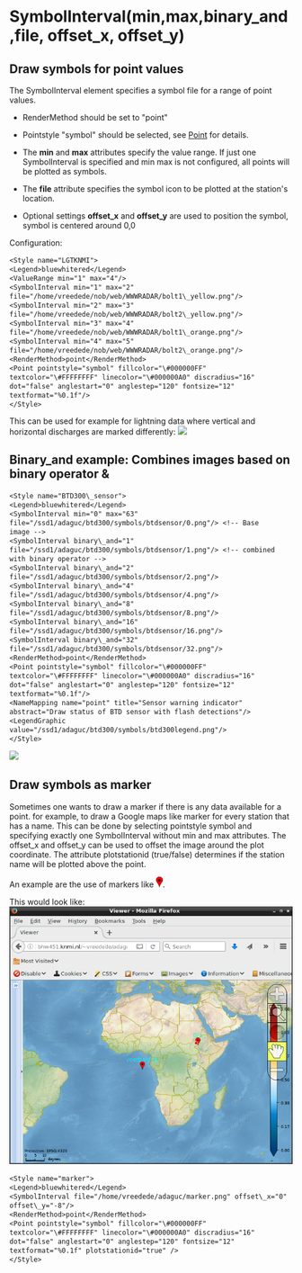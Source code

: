 SymbolInterval(min,max,binary\_and,file, offset\_x, offset\_y)
==============================================================

Draw symbols for point values
-----------------------------

The SymbolInterval element specifies a symbol file for a range of point
values.

- RenderMethod should be set to "point"

- Pointstyle "symbol" should be selected, see [Point](Point.md) for details.

- The **min** and **max** attributes specify the value range. If just
one SymbolInterval is specified and min max is not configured, all
points will be plotted as symbols.

- The **file** attribute specifies the symbol icon to be plotted at the
station's location.
- Optional settings **offset\_x** and **offset\_y** are used to position
the symbol, symbol is centered around 0,0

Configuration:
```
<Style name="LGTKNMI">
<Legend>bluewhitered</Legend>
<ValueRange min="1" max="4"/>
<SymbolInterval min="1" max="2"
file="/home/vreedede/nob/web/WWWRADAR/bolt1\_yellow.png"/>
<SymbolInterval min="2" max="3"
file="/home/vreedede/nob/web/WWWRADAR/bolt2\_yellow.png"/>
<SymbolInterval min="3" max="4"
file="/home/vreedede/nob/web/WWWRADAR/bolt1\_orange.png"/>
<SymbolInterval min="4" max="5"
file="/home/vreedede/nob/web/WWWRADAR/bolt2\_orange.png"/>
<RenderMethod>point</RenderMethod>
<Point pointstyle="symbol" fillcolor="\#000000FF"
textcolor="\#FFFFFFFF" linecolor="\#000000A0" discradius="16"
dot="false" anglestart="0" anglestep="120" fontsize="12"
textformat="%0.1f"/>
</Style>
```

This can be used for example for lightning data where vertical and
horizontal discharges are marked differently:
![](/attachments/694/symbol.png)

Binary\_and example: Combines images based on binary operator &
---------------------------------------------------------------

```
<Style name="BTD300\_sensor">
<Legend>bluewhitered</Legend>
<SymbolInterval min="0" max="63"
file="/ssd1/adaguc/btd300/symbols/btdsensor/0.png"/> <!-- Base
image -->
<SymbolInterval binary\_and="1"
file="/ssd1/adaguc/btd300/symbols/btdsensor/1.png"/> <!-- combined
with binary operator -->
<SymbolInterval binary\_and="2"
file="/ssd1/adaguc/btd300/symbols/btdsensor/2.png"/>
<SymbolInterval binary\_and="4"
file="/ssd1/adaguc/btd300/symbols/btdsensor/4.png"/>
<SymbolInterval binary\_and="8"
file="/ssd1/adaguc/btd300/symbols/btdsensor/8.png"/>
<SymbolInterval binary\_and="16"
file="/ssd1/adaguc/btd300/symbols/btdsensor/16.png"/>
<SymbolInterval binary\_and="32"
file="/ssd1/adaguc/btd300/symbols/btdsensor/32.png"/>
<RenderMethod>point</RenderMethod>
<Point pointstyle="symbol" fillcolor="\#000000FF"
textcolor="\#FFFFFFFF" linecolor="\#000000A0" discradius="16"
dot="false" anglestart="0" anglestep="120" fontsize="12"
textformat="%0.1f"/>
<NameMapping name="point" title="Sensor warning indicator"
abstract="Draw status of BTD sensor with flash detections"/>
<LegendGraphic
value="/ssd1/adaguc/btd300/symbols/btd300legend.png"/>
</Style>
```

![](/attachments/713/btd300_adaguc.png)

Draw symbols as marker
----------------------

Sometimes one wants to draw a marker if there is any data available for
a point. for example, to draw a Google maps like marker for every
station that has a name.
This can be done by selecting pointstyle symbol and specifying exactly
one SymbolInterval without min and max attributes.
The offset\_x and offset\_y can be used to offset the image around the
plot coordinate.
The attribute plotstationid (true/false) determines if the station name
will be plotted above the point.

An example are the use of markers like ![](marker.png).

This would look like:
![](singlesymbol.png)

```
<Style name="marker">
<Legend>bluewhitered</Legend>
<SymbolInterval file="/home/vreedede/adaguc/marker.png" offset\_x="0"
offset\_y="-8"/>
<RenderMethod>point</RenderMethod>
<Point pointstyle="symbol" fillcolor="\#000000FF"
textcolor="\#FFFFFFFF" linecolor="\#000000A0" discradius="16"
dot="false" anglestart="0" anglestep="120" fontsize="12"
textformat="%0.1f" plotstationid="true" />
</Style>
```
